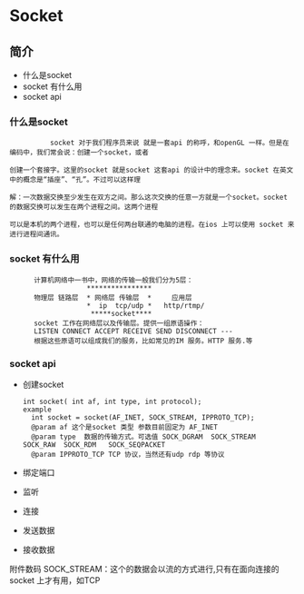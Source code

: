 # Socket

## 简介

* 什么是socket
* socket 有什么用
* socket api

### 什么是socket

```
          socket 对于我们程序员来说 就是一套api 的称呼，和openGL 一样。但是在编码中，我们常会说：创建一个socket，或者

创建一个套接字。这里的socket 就是socket 这套api 的设计中的理念来。socket 在英文中的概念是“插座”、“孔”。不过可以这样理

解：一次数据交换至少发生在双方之间。那么这次交换的任意一方就是一个socket。socket 的数据交换可以发生在两个进程之间。这两个进程

可以是本机的两个进程，也可以是任何两台联通的电脑的进程。在ios 上可以使用 socket 来进行进程间通讯。

```

### socket 有什么用

```
      计算机网络中一书中，网络的传输一般我们分为5层：
                   ****************
      物理层 链路层  * 网络层 传输层  *     应用层
                   *  ip  tcp/udp *   http/rtmp/
                    *****socket****
      socket 工作在网络层以及传输层。提供一组原语操作：
      LISTEN CONNECT ACCEPT RECEIVE SEND DISCONNECT ---
      根据这些原语可以组成我们的服务，比如常见的IM 服务。HTTP 服务.等
```

### socket api

* 创建socket

  ```
  int socket( int af, int type, int protocol);
  example 
    int socket = socket(AF_INET, SOCK_STREAM, IPPROTO_TCP);
    @param af 这个是socket 类型 参数目前固定为 AF_INET 
    @param type  数据的传输方式。可选值 SOCK_DGRAM  SOCK_STREAM  SOCK_RAW  SOCK_RDM   SOCK_SEQPACKET
    @param IPPROTO_TCP TCP 协议，当然还有udp rdp 等协议
  ```

* 绑定端口

* 监听

* 连接

* 发送数据

* 接收数据


附件数码
SOCK\_STREAM：这个的数据会以流的方式进行,只有在面向连接的socket 上才有用，如TCP

